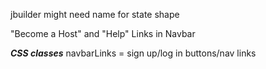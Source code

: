 jbuilder might need name for state shape

"Become a Host" and "Help" Links in Navbar




***CSS classes***
navbarLinks = sign up/log in buttons/nav links
